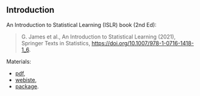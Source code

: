 ## Introduction

An Introduction to Statistical Learning (ISLR) book (2nd Ed):    

> G. James et al., An Introduction to Statistical Learning (2021), Springer Texts in Statistics, https://doi.org/10.1007/978-1-0716-1418-1_6.

Materials:  

  - [pdf](https://web.stanford.edu/~hastie/ISLRv2_website.pdf),
  - [webiste](https://www.statlearning.com/),
  - [package](https://cran.r-project.org/web/packages/ISLR2/index.html).  



